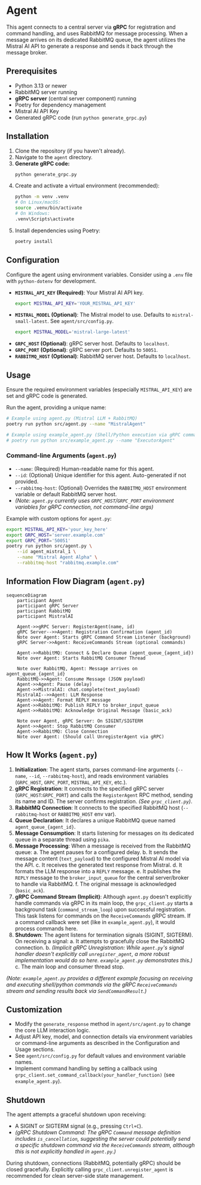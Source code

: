 # Agent

This agent connects to a central server via **gRPC** for registration and command handling, and uses RabbitMQ for message processing. When a message arrives on its dedicated RabbitMQ queue, the agent utilizes the Mistral AI API to generate a response and sends it back through the message broker.

## Prerequisites

- Python 3.13 or newer
- RabbitMQ server running
- **gRPC server** (central server component) running
- Poetry for dependency management
- Mistral AI API Key
- Generated gRPC code (run `python generate_grpc.py`)

## Installation

1.  Clone the repository (if you haven't already).
2.  Navigate to the `agent` directory.
3.  **Generate gRPC code:**
    ```bash
    python generate_grpc.py
    ```
4.  Create and activate a virtual environment (recommended):
    ```bash
    python -m venv .venv
    # On Linux/macOS:
    source .venv/bin/activate
    # On Windows:
    .venv\Scripts\activate
    ```
5.  Install dependencies using Poetry:
    ```bash
    poetry install
    ```

## Configuration

Configure the agent using environment variables. Consider using a `.env` file with `python-dotenv` for development.

-   **`MISTRAL_API_KEY` (Required)**: Your Mistral AI API key.
    ```bash
    export MISTRAL_API_KEY='YOUR_MISTRAL_API_KEY'
    ```
-   **`MISTRAL_MODEL` (Optional)**: The Mistral model to use. Defaults to `mistral-small-latest`. See `agent/src/config.py`.
    ```bash
    export MISTRAL_MODEL='mistral-large-latest'
    ```
-   **`GRPC_HOST` (Optional)**: gRPC server host. Defaults to `localhost`.
-   **`GRPC_PORT` (Optional)**: gRPC server port. Defaults to `50051`.
-   **`RABBITMQ_HOST` (Optional)**: RabbitMQ server host. Defaults to `localhost`.

## Usage

Ensure the required environment variables (especially `MISTRAL_API_KEY`) are set and gRPC code is generated.

Run the agent, providing a unique name:

```bash
# Example using agent.py (Mistral LLM + RabbitMQ)
poetry run python src/agent.py --name "MistralAgent"

# Example using example_agent.py (Shell/Python execution via gRPC commands)
# poetry run python src/example_agent.py --name "ExecutorAgent"
```

### Command-line Arguments (`agent.py`)

-   `--name`: (Required) Human-readable name for this agent.
-   `--id`: (Optional) Unique identifier for this agent. Auto-generated if not provided.
-   `--rabbitmq-host`: (Optional) Overrides the `RABBITMQ_HOST` environment variable or default RabbitMQ server host.
-   *(Note: `agent.py` currently uses `GRPC_HOST`/`GRPC_PORT` environment variables for gRPC connection, not command-line args)*

Example with custom options for `agent.py`:

```bash
export MISTRAL_API_KEY='your_key_here'
export GRPC_HOST='server.example.com'
export GRPC_PORT='50051'
poetry run python src/agent.py \
    --id agent_mistral_1 \
    --name "Mistral Agent Alpha" \
    --rabbitmq-host "rabbitmq.example.com"
```

## Information Flow Diagram (`agent.py`)

```mermaid
sequenceDiagram
    participant Agent
    participant gRPC Server
    participant RabbitMQ
    participant MistralAI

    Agent->>gRPC Server: RegisterAgent(name, id)
    gRPC Server-->>Agent: Registration Confirmation (agent_id)
    Note over Agent: Starts gRPC Command Stream Listener (background)
    gRPC Server->>Agent: ReceiveCommands Stream (optional commands)

    Agent->>RabbitMQ: Connect & Declare Queue (agent_queue_{agent_id})
    Note over Agent: Starts RabbitMQ Consumer Thread

    Note over RabbitMQ, Agent: Message arrives on agent_queue_{agent_id}
    RabbitMQ->>Agent: Consume Message (JSON payload)
    Agent->>Agent: Pause (delay)
    Agent->>MistralAI: chat.complete(text_payload)
    MistralAI-->>Agent: LLM Response
    Agent->>Agent: Format REPLY message
    Agent->>RabbitMQ: Publish REPLY to broker_input_queue
    Agent->>RabbitMQ: Acknowledge Original Message (basic_ack)

    Note over Agent, gRPC Server: On SIGINT/SIGTERM
    Agent->>Agent: Stop RabbitMQ Consumer
    Agent->>RabbitMQ: Close Connection
    Note over Agent: (Should call UnregisterAgent via gRPC)
```

## How It Works (`agent.py`)

1.  **Initialization**: The agent starts, parses command-line arguments (`--name`, `--id`, `--rabbitmq-host`), and reads environment variables (`GRPC_HOST`, `GRPC_PORT`, `MISTRAL_API_KEY`, etc.).
2.  **gRPC Registration**: It connects to the specified gRPC server (`GRPC_HOST`:`GRPC_PORT`) and calls the `RegisterAgent` RPC method, sending its name and ID. The server confirms registration. *(See `grpc_client.py`)*.
3.  **RabbitMQ Connection**: It connects to the specified RabbitMQ host (`--rabbitmq-host` or `RABBITMQ_HOST` env var).
4.  **Queue Declaration**: It declares a unique RabbitMQ queue named `agent_queue_{agent_id}`.
5.  **Message Consumption**: It starts listening for messages on its dedicated queue in a separate thread using `pika`.
6.  **Message Processing**: When a message is received from the RabbitMQ queue:
    a.  The agent pauses for a configured delay.
    b.  It sends the message content (`text_payload`) to the configured Mistral AI model via the API.
    c.  It receives the generated text response from Mistral.
    d.  It formats the LLM response into a `REPLY` message.
    e.  It publishes the `REPLY` message to the `broker_input_queue` for the central server/broker to handle via RabbitMQ.
    f.  The original message is acknowledged (`basic_ack`).
7.  **gRPC Command Stream (Implicit)**: Although `agent.py` doesn't explicitly handle commands via gRPC in its main loop, the `grpc_client.py` starts a background task (`command_stream_loop`) upon successful registration. This task listens for commands on the `ReceiveCommands` gRPC stream. If a command callback were set (like in `example_agent.py`), it would process commands here.
8.  **Shutdown**: The agent listens for termination signals (SIGINT, SIGTERM). On receiving a signal:
    a.  It attempts to gracefully close the RabbitMQ connection.
    b.  *(Implicit gRPC Unregistration: While `agent.py`'s signal handler doesn't explicitly call `unregister_agent`, a more robust implementation would do so here. `example_agent.py` demonstrates this.)*
    c.  The main loop and consumer thread stop.

*(Note: `example_agent.py` provides a different example focusing on receiving and executing shell/python commands via the gRPC `ReceiveCommands` stream and sending results back via `SendCommandResult`.)*

## Customization

-   Modify the `generate_response` method in `agent/src/agent.py` to change the core LLM interaction logic.
-   Adjust API key, model, and connection details via environment variables or command-line arguments as described in the Configuration and Usage sections.
-   See `agent/src/config.py` for default values and environment variable names.
-   Implement command handling by setting a callback using `grpc_client.set_command_callback(your_handler_function)` (see `example_agent.py`).

## Shutdown

The agent attempts a graceful shutdown upon receiving:
-   A SIGINT or SIGTERM signal (e.g., pressing `Ctrl+C`).
-   *(gRPC Shutdown Command: The gRPC `Command` message definition includes `is_cancellation`, suggesting the server could potentially send a specific shutdown command via the `ReceiveCommands` stream, although this is not explicitly handled in `agent.py`.)*

During shutdown, connections (RabbitMQ, potentially gRPC) should be closed gracefully. Explicitly calling `grpc_client.unregister_agent` is recommended for clean server-side state management.
